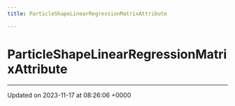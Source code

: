 ```yaml
---
title: ParticleShapeLinearRegressionMatrixAttribute

---
```


# ParticleShapeLinearRegressionMatrixAttribute





-------------------------------

Updated on 2023-11-17 at 08:26:06 +0000